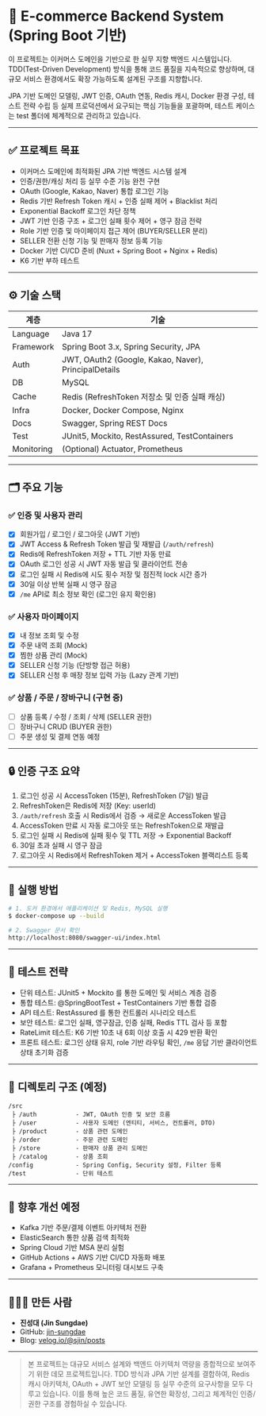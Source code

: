 
# 🛒 E-commerce Backend System (Spring Boot 기반)


이 프로젝트는 이커머스 도메인을 기반으로 한 실무 지향 백엔드 시스템입니다. TDD(Test-Driven Development) 방식을 통해 코드 품질을 지속적으로 향상하며, 대규모 서비스 환경에서도 확장 가능하도록 설계된 구조를 지향합니다.

JPA 기반 도메인 모델링, JWT 인증, OAuth 연동, Redis 캐시, Docker 환경 구성, 테스트 전략 수립 등 실제 프로덕션에서 요구되는 핵심 기능들을 포괄하며, 테스트 케이스는 test 폴더에 체계적으로 관리하고 있습니다.

---

## ✅ 프로젝트 목표

- 이커머스 도메인에 최적화된 JPA 기반 백엔드 시스템 설계
- 인증/권한/캐싱 처리 등 실무 수준 기능 완전 구현
- OAuth (Google, Kakao, Naver) 통합 로그인 기능
- Redis 기반 Refresh Token 캐시 + 인증 실패 제어 + Blacklist 처리
- Exponential Backoff 로그인 차단 정책
- JWT 기반 인증 구조 + 로그인 실패 횟수 제어 + 영구 잠금 전략
- Role 기반 인증 및 마이페이지 접근 제어 (BUYER/SELLER 분리)
- SELLER 전환 신청 기능 및 판매자 정보 등록 기능
- Docker 기반 CI/CD 준비 (Nuxt + Spring Boot + Nginx + Redis)
- K6 기반 부하 테스트
  
---

## ⚙️ 기술 스택

| 계층       | 기술                                          |
|------------|-----------------------------------------------|
| Language   | Java 17                                       |
| Framework  | Spring Boot 3.x, Spring Security, JPA         |
| Auth       | JWT, OAuth2 (Google, Kakao, Naver), PrincipalDetails |
| DB         | MySQL                                         |
| Cache      | Redis (RefreshToken 저장소 및 인증 실패 캐싱) |
| Infra      | Docker, Docker Compose, Nginx                 |
| Docs       | Swagger, Spring REST Docs                     |
| Test       | JUnit5, Mockito, RestAssured, TestContainers  |
| Monitoring | (Optional) Actuator, Prometheus               |

---

## 🗂️ 주요 기능

### ✅ 인증 및 사용자 관리
- [x] 회원가입 / 로그인 / 로그아웃 (JWT 기반)
- [x] JWT Access & Refresh Token 발급 및 재발급 (`/auth/refresh`)
- [x] Redis에 RefreshToken 저장 + TTL 기반 자동 만료
- [x] OAuth 로그인 성공 시 JWT 자동 발급 및 클라이언트 전송
- [x] 로그인 실패 시 Redis에 시도 횟수 저장 및 점진적 lock 시간 증가
- [x] 30일 이상 반복 실패 시 영구 잠금
- [x] `/me` API로 최소 정보 확인 (로그인 유지 확인용)

### ✅ 사용자 마이페이지
- [x] 내 정보 조회 및 수정
- [x] 주문 내역 조회 (Mock)
- [x] 찜한 상품 관리 (Mock)
- [x] SELLER 신청 기능 (단방향 접근 허용)
- [x] SELLER 신청 후 매장 정보 입력 가능 (Lazy 관계 기반)

### ✅ 상품 / 주문 / 장바구니 (구현 중)
- [ ] 상품 등록 / 수정 / 조회 / 삭제 (SELLER 권한)
- [ ] 장바구니 CRUD (BUYER 권한)
- [ ] 주문 생성 및 결제 연동 예정

---

## 🔒 인증 구조 요약

1. 로그인 성공 시 AccessToken (15분), RefreshToken (7일) 발급
2. RefreshToken은 Redis에 저장 (Key: userId)
3. `/auth/refresh` 호출 시 Redis에서 검증 → 새로운 AccessToken 발급
4. AccessToken 만료 시 자동 로그아웃 또는 RefreshToken으로 재발급
5. 로그인 실패 시 Redis에 실패 횟수 및 TTL 저장 → Exponential Backoff
6. 30일 초과 실패 시 영구 잠금
7. 로그아웃 시 Redis에서 RefreshToken 제거 + AccessToken 블랙리스트 등록

---

## 🐳 실행 방법

```bash
# 1. 도커 환경에서 애플리케이션 및 Redis, MySQL 실행
$ docker-compose up --build

# 2. Swagger 문서 확인
http://localhost:8080/swagger-ui/index.html
```

---

## 🧪 테스트 전략

- 단위 테스트: JUnit5 + Mockito 를 통한 도메인 및 서비스 계층 검증
- 통합 테스트: @SpringBootTest + TestContainers 기반 통합 검증
- API 테스트: RestAssured 를 통한 컨트롤러 시나리오 테스트
- 보안 테스트: 로그인 실패, 영구잠금, 인증 실패, Redis TTL 검사 등 포함
- RateLimit 테스트: K6 기반 10초 내 6회 이상 호출 시 429 반환 확인
- 프론트 테스트: 로그인 상태 유지, role 기반 라우팅 확인, `/me` 응답 기반 클라이언트 상태 초기화 검증

---

## 🧱 디렉토리 구조 (예정)

```
/src
 ├ /auth           - JWT, OAuth 인증 및 보안 흐름
 ├ /user           - 사용자 도메인 (엔티티, 서비스, 컨트롤러, DTO)
 ├ /product        - 상품 관련 도메인
 ├ /order          - 주문 관련 도메인
 ├ /store          - 판매자 상품 관리 도메인
 ├ /catalog        - 상품 조회
/config            - Spring Config, Security 설정, Filter 등록
/test              - 단위 테스트
```

---

## 📎 향후 개선 예정

- Kafka 기반 주문/결제 이벤트 아키텍처 전환
- ElasticSearch 통한 상품 검색 최적화
- Spring Cloud 기반 MSA 분리 실험
- GitHub Actions + AWS 기반 CI/CD 자동화 배포
- Grafana + Prometheus 모니터링 대시보드 구축

---

## 🙋🏻‍♂️ 만든 사람

- **진성대 (Jin Sungdae)**
- GitHub: [jin-sungdae](https://github.com/jin-sungdae)
- Blog: [velog.io/@sjin/posts](https://velog.io/@sjin/posts)

---

> 본 프로젝트는 대규모 서비스 설계와 백엔드 아키텍처 역량을 종합적으로 보여주기 위한 데모 프로젝트입니다. TDD 방식과 JPA 기반 설계를 결합하여, Redis 캐시 아키텍처, OAuth + JWT 보안 모델링 등 실무 수준의 요구사항을 모두 다루고 있습니다. 이를 통해 높은 코드 품질, 유연한 확장성, 그리고 체계적인 인증/권한 구조를 경험하실 수 있습니다.

